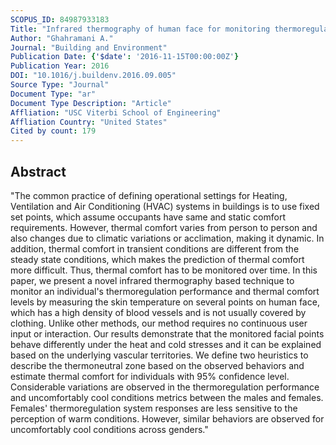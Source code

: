 ```yaml
---
SCOPUS_ID: 84987933183
Title: "Infrared thermography of human face for monitoring thermoregulation performance and estimating personal thermal comfort"
Author: "Ghahramani A."
Journal: "Building and Environment"
Publication Date: {'$date': '2016-11-15T00:00:00Z'}
Publication Year: 2016
DOI: "10.1016/j.buildenv.2016.09.005"
Source Type: "Journal"
Document Type: "ar"
Document Type Description: "Article"
Affliation: "USC Viterbi School of Engineering"
Affliation Country: "United States"
Cited by count: 179
---
```


## Abstract
"The common practice of defining operational settings for Heating, Ventilation and Air Conditioning (HVAC) systems in buildings is to use fixed set points, which assume occupants have same and static comfort requirements. However, thermal comfort varies from person to person and also changes due to climatic variations or acclimation, making it dynamic. In addition, thermal comfort in transient conditions are different from the steady state conditions, which makes the prediction of thermal comfort more difficult. Thus, thermal comfort has to be monitored over time. In this paper, we present a novel infrared thermography based technique to monitor an individual's thermoregulation performance and thermal comfort levels by measuring the skin temperature on several points on human face, which has a high density of blood vessels and is not usually covered by clothing. Unlike other methods, our method requires no continuous user input or interaction. Our results demonstrate that the monitored facial points behave differently under the heat and cold stresses and it can be explained based on the underlying vascular territories. We define two heuristics to describe the thermoneutral zone based on the observed behaviors and estimate thermal comfort for individuals with 95% confidence level. Considerable variations are observed in the thermoregulation performance and uncomfortably cool conditions metrics between the males and females. Females' thermoregulation system responses are less sensitive to the perception of warm conditions. However, similar behaviors are observed for uncomfortably cool conditions across genders."
